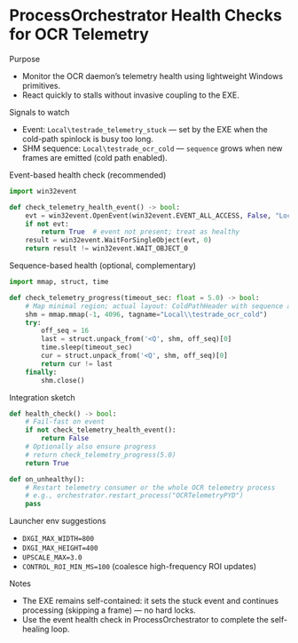 ProcessOrchestrator Health Checks for OCR Telemetry
===================================================

Purpose
- Monitor the OCR daemon’s telemetry health using lightweight Windows primitives.
- React quickly to stalls without invasive coupling to the EXE.

Signals to watch
- Event: `Local\testrade_telemetry_stuck` — set by the EXE when the cold-path spinlock is busy too long.
- SHM sequence: `Local\testrade_ocr_cold` — `sequence` grows when new frames are emitted (cold path enabled).

Event-based health check (recommended)
```python
import win32event

def check_telemetry_health_event() -> bool:
    evt = win32event.OpenEvent(win32event.EVENT_ALL_ACCESS, False, "Local\\testrade_telemetry_stuck")
    if not evt:
        return True  # event not present; treat as healthy
    result = win32event.WaitForSingleObject(evt, 0)
    return result != win32event.WAIT_OBJECT_0
```

Sequence-based health (optional, complementary)
```python
import mmap, struct, time

def check_telemetry_progress(timeout_sec: float = 5.0) -> bool:
    # Map minimal region; actual layout: ColdPathHeader with sequence at offset 16
    shm = mmap.mmap(-1, 4096, tagname="Local\\testrade_ocr_cold")
    try:
        off_seq = 16
        last = struct.unpack_from('<Q', shm, off_seq)[0]
        time.sleep(timeout_sec)
        cur = struct.unpack_from('<Q', shm, off_seq)[0]
        return cur != last
    finally:
        shm.close()
```

Integration sketch
```python
def health_check() -> bool:
    # Fail-fast on event
    if not check_telemetry_health_event():
        return False
    # Optionally also ensure progress
    # return check_telemetry_progress(5.0)
    return True

def on_unhealthy():
    # Restart telemetry consumer or the whole OCR telemetry process
    # e.g., orchestrator.restart_process("OCRTelemetryPYD")
    pass
```

Launcher env suggestions
- `DXGI_MAX_WIDTH=800`
- `DXGI_MAX_HEIGHT=400`
- `UPSCALE_MAX=3.0`
- `CONTROL_ROI_MIN_MS=100` (coalesce high-frequency ROI updates)

Notes
- The EXE remains self-contained: it sets the stuck event and continues processing (skipping a frame) — no hard locks.
- Use the event health check in ProcessOrchestrator to complete the self-healing loop.
